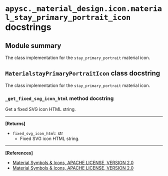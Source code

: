 # `apysc._material_design.icon.material_stay_primary_portrait_icon` docstrings

## Module summary

The class implementation for the `stay_primary_portrait` material icon.

## `MaterialstayPrimaryPortraitIcon` class docstring

The class implementation for the `stay_primary_portrait` material icon.

### `_get_fixed_svg_icon_html` method docstring

Get a fixed SVG icon HTML string.<hr>

**[Returns]**

- `fixed_svg_icon_html`: str
  - Fixed SVG icon HTML string.

<hr>

**[References]**

- [Material Symbols & Icons, APACHE LICENSE, VERSION 2.0](https://fonts.google.com/icons?icon.size=24&icon.color=%23e8eaed)
- [Material Symbols & Icons, APACHE LICENSE, VERSION 2.0](https://www.apache.org/licenses/LICENSE-2.0.html)